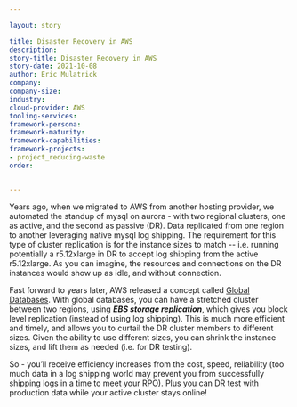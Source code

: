 ```yaml
---

layout: story

title: Disaster Recovery in AWS
description:
story-title: Disaster Recovery in AWS
story-date: 2021-10-08
author: Eric Mulatrick
company: 
company-size:
industry: 
cloud-provider: AWS
tooling-services:
framework-persona:
framework-maturity:
framework-capabilities:
framework-projects:
- project_reducing-waste
order:


---
```


Years ago, when we migrated to AWS from another hosting provider, we automated the standup of mysql on aurora - with two regional clusters, one as active, and the second as passive (DR).  Data replicated from one region to another leveraging native mysql log shipping.  The requirement for this type of cluster replication is for the instance sizes to match -- i.e. running potentially a r5.12xlarge in DR to accept log shipping from the active r5.12xlarge.  As you can imagine, the resources and connections on the DR instances would show up as idle, and without connection. 

Fast forward to years later, AWS released a concept called [Global Databases](https://docs.aws.amazon.com/AmazonRDS/latest/AuroraUserGuide/aurora-global-database-getting-started.html).  With global databases, you can have a stretched cluster between two regions, using _**EBS storage replication**_, which gives you block level replication (instead of using log shipping).  This is much more efficient and timely, and allows you to curtail the DR cluster members to different sizes.  Given the ability to use different sizes, you can shrink the instance sizes, and lift them as needed (i.e. for DR testing).  

So - you’ll receive efficiency increases from the cost, speed, reliability (too much data in a log shipping world may prevent you from successfully shipping logs in a time to meet your RPO).  Plus you can DR test with production data while your active cluster stays online!

